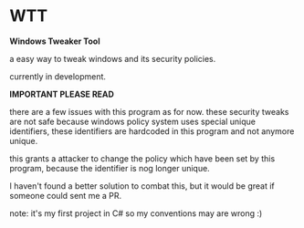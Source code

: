 # WTT
**Windows Tweaker Tool**

a easy way to tweak windows and its security policies.

currently in development.

**IMPORTANT PLEASE READ**

there are a few issues with this program as for now.
these security tweaks are not safe because windows policy system uses special unique identifiers, these identifiers are hardcoded in this program and not anymore unique.

this grants a attacker to change the policy which have been set by this program, because the identifier is nog longer unique.

I haven't found a better solution to combat this, but it would be great if someone could sent me a PR.

note: it's my first project in C# so my conventions may are wrong :)
